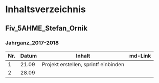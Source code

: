 # Inhaltsverzeichnis  
## Fiv_5AHME_Stefan_Ornik
### Jahrganz_2017-2018

| Nr. | Datum |                  Inhalt                      |           md-Link            |
|-----|-------|----------------------------------------------|------------------------------|
|  1  | 21.09 |Projekt erstellen, sprintf einbinden          |                              |
|  2  | 28.09 |                                              |                              |
